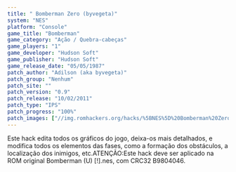 ```yaml
---
title: " Bomberman Zero (byvegeta)"
system: "NES"
platform: "Console"
game_title: "Bomberman"
game_category: "Ação / Quebra-cabeças"
game_players: "1"
game_developer: "Hudson Soft"
game_publisher: "Hudson Soft"
game_release_date: "05/05/1987"
patch_author: "Adilson (aka byvegeta)"
patch_group: "Nenhum"
patch_site: ""
patch_version: "0.9"
patch_release: "10/02/2011"
patch_type: "IPS"
patch_progress: "100%"
patch_images: ["//img.romhackers.org/hacks/%5BNES%5D%20Bomberman%20Zero%20-%20byvegeta%20-%201.png","//img.romhackers.org/hacks/%5BNES%5D%20Bomberman%20Zero%20-%20byvegeta%20-%202.png","//img.romhackers.org/hacks/%5BNES%5D%20Bomberman%20Zero%20-%20byvegeta%20-%203.png"]
---
```

Este hack edita todos os gráficos do jogo, deixa-os mais detalhados, e modifica todos os elementos das fases, como a formação dos obstáculos, a localização dos inimigos, etc.ATENÇÃO:Este hack deve ser aplicado na ROM original Bomberman (U) [!].nes, com CRC32 B9804046.